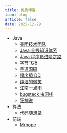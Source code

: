 ```yaml
---
title: 优质博客
icon: blog
article: false
date: 2022-12-29
---
```


- Java
  - [美团技术团队](https://tech.meituan.com/)
  - [Java 全栈知识体系](https://pdai.tech/)
  - [Java 程序员进阶之路](https://tobebetterjavaer.com)
  - [字节飞扬](https://bytesfly.github.io/blog/#/README)
  - [芋道源码](https://www.iocoder.cn/)
  - [程序猿 DD](https://blog.didispace.com/spring-boot-learning-2x/)
  - [纯洁的微笑](http://www.ityouknow.com/)
  - [江南一点雨](https://www.javaboy.org/springboot/)
  - [bugstack 虫洞栈](https://bugstack.cn/)
  - [狂神说](https://www.kuangstudy.com/)
- 算法
  - [代码随想录](https://www.programmercarl.com/)
- 前端
  - [Mrhope](https://mrhope.site/)
